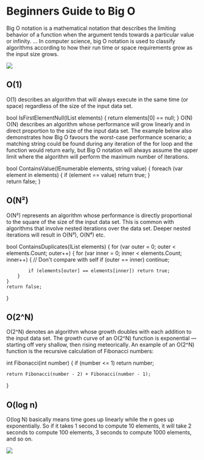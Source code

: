 #  Beginners Guide to Big O
Big O notation is a mathematical notation that describes the limiting behavior of a function when the argument tends towards a particular value or infinity. ... In computer science, big O notation is used to classify algorithms according to how their run time or space requirements grow as the input size grows.

![](https://media.springernature.com/original/springer-static/image/chp%3A10.1007%2F978-1-4842-3988-9_1/MediaObjects/465726_1_En_1_Fig1_HTML.jpg)

## O(1)
O(1) describes an algorithm that will always execute in the same time (or space) regardless of the size of the input data set.

bool IsFirstElementNull(IList<String> elements)
{
    return elements[0] == null;
}
O(N)
O(N) describes an algorithm whose performance will grow linearly and in direct proportion to the size of the input data set. The example below also demonstrates how Big O favours the worst-case performance scenario; a matching string could be found during any iteration of the for loop and the function would return early, but Big O notation will always assume the upper limit where the algorithm will perform the maximum number of iterations.

bool ContainsValue(IEnumerable<string> elements, string value)
{
    foreach (var element in elements)
    {
        if (element == value) return true; 
    }     
    return false; 
}
## O(N²)
O(N²) represents an algorithm whose performance is directly proportional to the square of the size of the input data set. This is common with algorithms that involve nested iterations over the data set. Deeper nested iterations will result in O(N³), O(N⁴) etc.

bool ContainsDuplicates(IList<string> elements)
{
    for (var outer = 0; outer < elements.Count; outer++) 
    {
        for (var inner = 0; inner < elements.Count; inner++) 
        { 
            // Don't compare with self 
            if (outer == inner) continue;             
            
            if (elements[outer] == elements[inner]) return true; 
        }
    }    
    return false;
}
## O(2^N)
O(2^N) denotes an algorithm whose growth doubles with each addition to the input data set. The growth curve of an O(2^N) function is exponential — starting off very shallow, then rising meteorically. An example of an O(2^N) function is the recursive calculation of Fibonacci numbers:

int Fibonacci(int number)
{
    if (number <= 1) return number;
       
    return Fibonacci(number - 2) + Fibonacci(number - 1); 
}

## O(log n) 
O(log N) basically means time goes up linearly while the n goes up exponentially. So if it takes 1 second to compute 10 elements, it will take 2 seconds to compute 100 elements, 3 seconds to compute 1000 elements, and so on.

![](https://miro.medium.com/max/742/1*WBYUz6Lh2Z21DQnEk-MWFQ.png)
